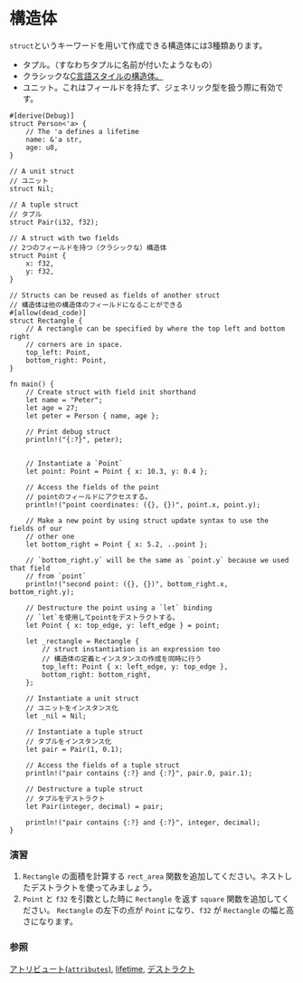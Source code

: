 <!--
# Structures
-->
# 構造体

<!--
There are three types of structures ("structs") that can be created using the
`struct` keyword:
-->
`struct`というキーワードを用いて作成できる構造体には3種類あります。

<!--
* Tuple structs, which are, basically, named tuples.
* The classic [C structs][c_struct]
* Unit structs, which are field-less, are useful for generics.
-->
* タプル。（すなわちタプルに名前が付いたようなもの）
* クラシックな[C言語スタイルの構造体。][c_struct]
* ユニット。これはフィールドを持たず、ジェネリック型を扱う際に有効です。

```rust,editable
#[derive(Debug)]
struct Person<'a> {
    // The 'a defines a lifetime
    name: &'a str,
    age: u8,
}

// A unit struct
// ユニット
struct Nil;

// A tuple struct
// タプル
struct Pair(i32, f32);

// A struct with two fields
// 2つのフィールドを持つ（クラシックな）構造体
struct Point {
    x: f32,
    y: f32,
}

// Structs can be reused as fields of another struct
// 構造体は他の構造体のフィールドになることができる
#[allow(dead_code)]
struct Rectangle {
    // A rectangle can be specified by where the top left and bottom right
    // corners are in space.
    top_left: Point,
    bottom_right: Point,
}

fn main() {
    // Create struct with field init shorthand
    let name = "Peter";
    let age = 27;
    let peter = Person { name, age };

    // Print debug struct
    println!("{:?}", peter);


    // Instantiate a `Point`
    let point: Point = Point { x: 10.3, y: 0.4 };

    // Access the fields of the point
    // pointのフィールドにアクセスする。
    println!("point coordinates: ({}, {})", point.x, point.y);

    // Make a new point by using struct update syntax to use the fields of our
    // other one
    let bottom_right = Point { x: 5.2, ..point };

    // `bottom_right.y` will be the same as `point.y` because we used that field
    // from `point`
    println!("second point: ({}, {})", bottom_right.x, bottom_right.y);

    // Destructure the point using a `let` binding
    // `let`を使用してpointをデストラクトする。
    let Point { x: top_edge, y: left_edge } = point;

    let _rectangle = Rectangle {
        // struct instantiation is an expression too
        // 構造体の定義とインスタンスの作成を同時に行う
        top_left: Point { x: left_edge, y: top_edge },
        bottom_right: bottom_right,
    };

    // Instantiate a unit struct
    // ユニットをインスタンス化
    let _nil = Nil;

    // Instantiate a tuple struct
    // タプルをインスタンス化
    let pair = Pair(1, 0.1);

    // Access the fields of a tuple struct
    println!("pair contains {:?} and {:?}", pair.0, pair.1);

    // Destructure a tuple struct
    // タプルをデストラクト
    let Pair(integer, decimal) = pair;

    println!("pair contains {:?} and {:?}", integer, decimal);
}
```

<!--
### Activity
-->

### 演習

<!--
1. Add a function `rect_area` which calculates the area of a rectangle (try
   using nested destructuring).
2. Add a function `square` which takes a `Point` and a `f32` as arguments, and returns a `Rectangle` with its lower left corner on the point, and a width and height corresponding to the `f32`.
-->

1. `Rectangle` の面積を計算する `rect_area` 関数を追加してください。ネストしたデストラクトを使ってみましょう。
2. `Point` と `f32` を引数とした時に `Rectangle` を返す `square` 関数を追加してください。 `Rectangle` の左下の点が `Point` になり、`f32` が `Rectangle` の幅と高さになります。

<!--
### See also:
-->
### 参照

<!--
[`attributes`][attributes], [lifetime][lifetime] and [destructuring][destructuring]
-->
[アトリビュート(`attributes`)][attributes], [lifetime][lifetime], [デストラクト][destructuring]

[attributes]: ../attribute.md
[c_struct]: https://en.wikipedia.org/wiki/Struct_(C_programming_language)
[destructuring]: ../flow_control/match/destructuring.md
[lifetime]: ../scope/lifetime.md
